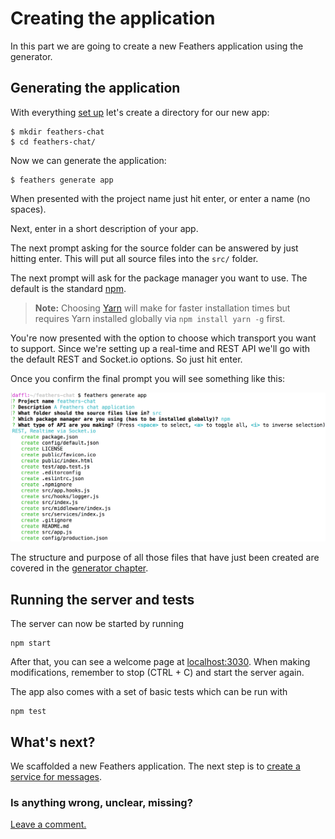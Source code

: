 # Creating the application

In this part we are going to create a new Feathers application using the generator.

## Generating the application

With everything [set up]() let's create a directory for our new app:

```
$ mkdir feathers-chat
$ cd feathers-chat/
```

Now we can generate the application:

```
$ feathers generate app
```

When presented with the project name just hit enter, or enter a name (no spaces).

Next, enter in a short description of your app.

The next prompt asking for the source folder can be answered by just hitting enter. This will put all source files into the `src/` folder.

The next prompt will ask for the package manager you want to use. The default is the standard [npm](https://www.npmjs.com/).

> **Note:** Choosing [Yarn](https://yarnpkg.com/en/) will make for faster installation times but requires Yarn installed globally via `npm install yarn -g` first.

You're now presented with the option to choose which transport you want to support. Since we're setting up a real-time and REST API we'll go with the default REST and Socket.io options. So just hit enter.

Once you confirm the final prompt you will see something like this:

![Final Configuration](./assets/creating.png)

The structure and purpose of all those files that have just been created are covered in the [generator chapter](../step-by-step/generators/readme.md).

## Running the server and tests

The server can now be started by running

```
npm start
```

After that, you can see a welcome page at [localhost:3030](http://localhost:3030). When making modifications, remember to stop (CTRL + C) and start the server again.

The app also comes with a set of basic tests which can be run with

```
npm test
```

## What's next?

We scaffolded a new Feathers application. The next step is to [create a service for messages](./service.md).

### Is anything wrong, unclear, missing?

[Leave a comment.](https://github.com/feathersjs/feathers-docs/issues/new?title=Comment:Chat-Creating)
